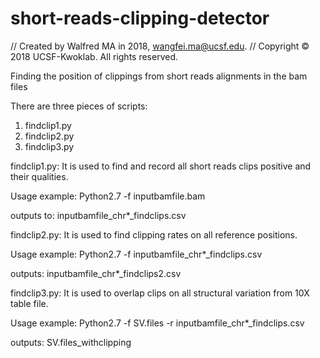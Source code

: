 # short-reads-clipping-detector

//  Created by Walfred MA in 2018, wangfei.ma@ucsf.edu.
//  Copyright © 2018 UCSF-Kwoklab. All rights reserved.

Finding the position of clippings from short reads alignments in the bam files

There are three pieces of scripts:

1. findclip1.py
2. findclip2.py
3. findclip3.py

findclip1.py:
It is used to find and record all short reads clips positive and their qualities.

Usage example: Python2.7 -f inputbamfile.bam

outputs to: inputbamfile_chr*_findclips.csv


findclip2.py:
It is used to find clipping rates on all reference positions.

Usage example: Python2.7 -f inputbamfile_chr*_findclips.csv

outputs: inputbamfile_chr*_findclips2.csv


findclip3.py:
It is used to overlap clips on all structural variation from 10X table file.

Usage example: Python2.7 -f SV.files -r inputbamfile_chr*_findclips.csv

outputs: SV.files_withclipping
